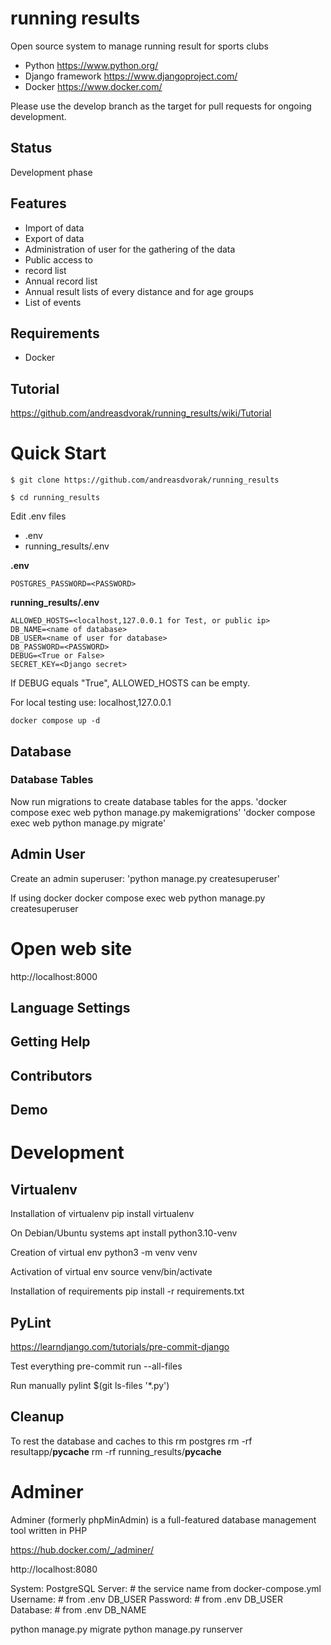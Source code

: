 # running results
Open source system to manage running result for sports clubs
* Python https://www.python.org/
* Django framework https://www.djangoproject.com/
* Docker https://www.docker.com/

Please use the develop branch as the target for pull requests for ongoing development.

## Status
Development phase

## Features
* Import of data
* Export of data
* Administration of user for the gathering of the data
* Public access to
* record list
* Annual record list
* Annual result lists of every distance and for age groups
* List of events

## Requirements
* Docker

## Tutorial
https://github.com/andreasdvorak/running_results/wiki/Tutorial

# Quick Start
`$ git clone https://github.com/andreasdvorak/running_results`

`$ cd running_results`

Edit .env files
* .env
* running_results/.env

**.env**

`POSTGRES_PASSWORD=<PASSWORD>`

**running_results/.env**

```
ALLOWED_HOSTS=<localhost,127.0.0.1 for Test, or public ip>
DB_NAME=<name of database>
DB_USER=<name of user for database>
DB_PASSWORD=<PASSWORD>
DEBUG=<True or False>
SECRET_KEY=<Django secret>
```

If DEBUG equals "True", ALLOWED_HOSTS can be empty.

For local testing use: localhost,127.0.0.1

    docker compose up -d

## Database

### Database Tables
Now run migrations to create database tables for the apps.
'docker compose exec web python manage.py makemigrations'
'docker compose exec web python manage.py migrate'

## Admin User
Create an admin superuser:
'python manage.py createsuperuser'

If using docker
    docker compose exec web python manage.py createsuperuser

# Open web site
http://localhost:8000

## Language Settings

## Getting Help

## Contributors

## Demo

# Development
## Virtualenv
Installation of virtualenv
    pip install virtualenv

On Debian/Ubuntu systems
    apt install python3.10-venv

Creation of virtual env
    python3 -m venv venv

Activation of virtual env
    source venv/bin/activate

Installation of requirements
    pip install -r requirements.txt

## PyLint
https://learndjango.com/tutorials/pre-commit-django

Test everything
    pre-commit run --all-files

Run manually
    pylint $(git ls-files '*.py')

## Cleanup
To rest the database and caches to this
    rm postgres
    rm -rf resultapp/__pycache__
    rm -rf running_results/__pycache__


# Adminer
Adminer (formerly phpMinAdmin) is a full-featured database management tool written in PHP

https://hub.docker.com/_/adminer/

http://localhost:8080

System: PostgreSQL
Server: # the service name from docker-compose.yml
Username: # from .env DB_USER
Password: # from .env DB_USER
Database: # from .env DB_NAME


python manage.py migrate
python manage.py runserver

